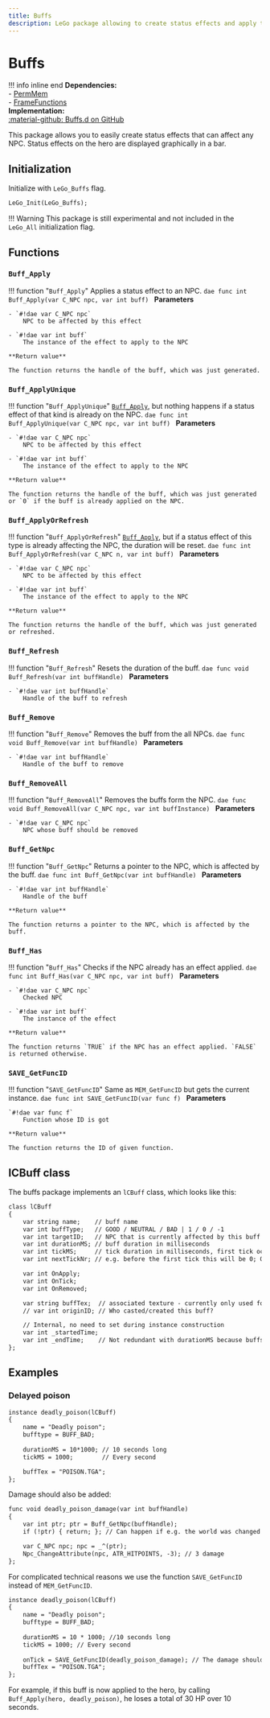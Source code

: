 ```yaml
---
title: Buffs
description: LeGo package allowing to create status effects and apply them on NPCs
---
```

# Buffs

!!! info inline end
    **Dependencies:**<br/>
    - [PermMem](../tools/permmem.md)<br/>
    - [FrameFunctions](../tools/frame_functions.md)<br/>
    **Implementation:**<br/>
    [:material-github: Buffs.d on GitHub](https://github.com/Lehona/LeGo/blob/dev/Buffs.d)

This package allows you to easily create status effects that can affect any NPC.
Status effects on the hero are displayed graphically in a bar.

## Initialization
Initialize with `LeGo_Buffs` flag.
```dae
LeGo_Init(LeGo_Buffs);
```

!!! Warning
    This package is still experimental and not included in the `LeGo_All` initialization flag.

## Functions

### `Buff_Apply`
!!! function "`Buff_Apply`"
    Applies a status effect to an NPC.
    ```dae
    func int Buff_Apply(var C_NPC npc, var int buff)
    ```
    **Parameters**

    - `#!dae var C_NPC npc`  
        NPC to be affected by this effect

    - `#!dae var int buff`  
        The instance of the effect to apply to the NPC

    **Return value**

    The function returns the handle of the buff, which was just generated.

### `Buff_ApplyUnique`
!!! function "`Buff_ApplyUnique`"
    [`Buff_Apply`](#buff_apply), but nothing happens if a status effect of that kind is already on the NPC.
    ```dae
    func int Buff_ApplyUnique(var C_NPC npc, var int buff)
    ```
    **Parameters**

    - `#!dae var C_NPC npc`  
        NPC to be affected by this effect

    - `#!dae var int buff`  
        The instance of the effect to apply to the NPC

    **Return value**

    The function returns the handle of the buff, which was just generated or `0` if the buff is already applied on the NPC.

### `Buff_ApplyOrRefresh`
!!! function "`Buff_ApplyOrRefresh`"
    [`Buff_Apply`](#buff_apply), but if a status effect of this type is already affecting the NPC, the duration will be reset.
    ```dae
    func int Buff_ApplyOrRefresh(var C_NPC n, var int buff)
    ```
    **Parameters**

    - `#!dae var C_NPC npc`  
        NPC to be affected by this effect

    - `#!dae var int buff`  
        The instance of the effect to apply to the NPC

    **Return value**

    The function returns the handle of the buff, which was just generated or refreshed.

### `Buff_Refresh`
!!! function "`Buff_Refresh`"
    Resets the duration of the buff.
    ```dae
    func void Buff_Refresh(var int buffHandle)
    ```
    **Parameters**

    - `#!dae var int buffHandle`  
        Handle of the buff to refresh

### `Buff_Remove`
!!! function "`Buff_Remove`"
    Removes the buff from the all NPCs.
    ```dae
    func void Buff_Remove(var int buffHandle)
    ```
    **Parameters**

    - `#!dae var int buffHandle`  
        Handle of the buff to remove

### `Buff_RemoveAll`
!!! function "`Buff_RemoveAll`"
    Removes the buffs form the NPC.
    ```dae
    func void Buff_RemoveAll(var C_NPC npc, var int buffInstance)
    ```
    **Parameters**

    - `#!dae var C_NPC npc`  
        NPC whose buff should be removed

### `Buff_GetNpc`
!!! function "`Buff_GetNpc`"
    Returns a pointer to the NPC, which is affected by the buff.
    ```dae
    func int Buff_GetNpc(var int buffHandle)
    ```
    **Parameters**

    - `#!dae var int buffHandle`  
        Handle of the buff

    **Return value**

    The function returns a pointer to the NPC, which is affected by the buff.

### `Buff_Has`
!!! function "`Buff_Has`"
    Checks if the NPC already has an effect applied.
    ```dae
    func int Buff_Has(var C_NPC npc, var int buff)
    ```
    **Parameters**

    - `#!dae var C_NPC npc`  
        Checked NPC

    - `#!dae var int buff`  
        The instance of the effect

    **Return value**

    The function returns `TRUE` if the NPC has an effect applied. `FALSE` is returned otherwise.

### `SAVE_GetFuncID`
!!! function "`SAVE_GetFuncID`"
    Same as `MEM_GetFuncID` but gets the current instance.
    ```dae
    func int SAVE_GetFuncID(var func f)
    ```
    **Parameters**

    `#!dae var func f`  
        Function whose ID is got

    **Return value**

    The function returns the ID of given function.

## lCBuff class
The buffs package implements an `lCBuff` class, which looks like this:

```dae
class lCBuff
{
    var string name;    // buff name 
    var int buffType;   // GOOD / NEUTRAL / BAD | 1 / 0 / -1
    var int targetID;   // NPC that is currently affected by this buff
    var int durationMS; // buff duration in milliseconds
    var int tickMS;     // tick duration in milliseconds, first tick occurs at tickMS milliseconds
    var int nextTickNr; // e.g. before the first tick this will be 0; OBSOLETE, remove when possible

    var int OnApply; 
    var int OnTick;
    var int OnRemoved;

    var string buffTex;  // associated texture - currently only used for buffs applied on the hero
    // var int originID; // Who casted/created this buff?

    // Internal, no need to set during instance construction
    var int _startedTime;
    var int _endTime;    // Not redundant with durationMS because buffs can be refreshed
};
```

## Examples

### Delayed poison
```dae
instance deadly_poison(lCBuff)
{
    name = "Deadly poison";
    bufftype = BUFF_BAD;
    
    durationMS = 10*1000; // 10 seconds long
    tickMS = 1000;        // Every second

    buffTex = "POISON.TGA";
};
```

Damage should also be added:
```dae
func void deadly_poison_damage(var int buffHandle)
{
    var int ptr; ptr = Buff_GetNpc(buffHandle);
    if (!ptr) { return; }; // Can happen if e.g. the world was changed

    var C_NPC npc; npc = _^(ptr);
    Npc_ChangeAttribute(npc, ATR_HITPOINTS, -3); // 3 damage
};
```
For complicated technical reasons we use the function `SAVE_GetFuncID` instead of `MEM_GetFuncID`.
```dae
instance deadly_poison(lCBuff)
{
    name = "Deadly poison";
    bufftype = BUFF_BAD;
    
    durationMS = 10 * 1000; //10 seconds long
    tickMS = 1000; // Every second
    
    onTick = SAVE_GetFuncID(deadly_poison_damage); // The damage should be applied every second
    buffTex = "POISON.TGA";
};
```

For example, if this buff is now applied to the hero, by calling `Buff_Apply(hero, deadly_poison)`, he loses a total of 30 HP over 10 seconds.

